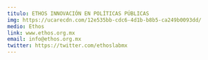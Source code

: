 ```yaml
---
titulo: ETHOS INNOVACIÓN EN POLÍTICAS PÚBLICAS
img: https://ucarecdn.com/12e535bb-cdc6-4d1b-b8b5-ca249b0093dd/
medio: Ethos
link: www.ethos.org.mx
email: info@ethos.org.mx
twitter: https://twitter.com/ethoslabmx
---
```

